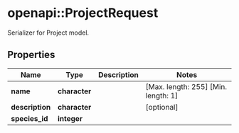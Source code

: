 # openapi::ProjectRequest

Serializer for Project model.

## Properties
Name | Type | Description | Notes
------------ | ------------- | ------------- | -------------
**name** | **character** |  | [Max. length: 255] [Min. length: 1] 
**description** | **character** |  | [optional] 
**species_id** | **integer** |  | 


